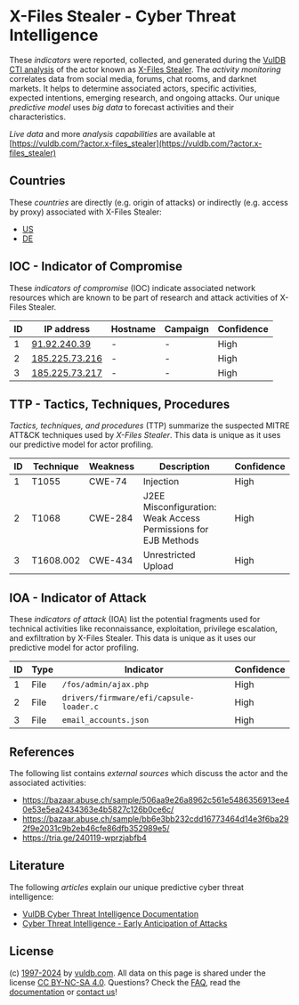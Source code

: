 # X-Files Stealer - Cyber Threat Intelligence

These _indicators_ were reported, collected, and generated during the [VulDB CTI analysis](https://vuldb.com/?kb.cti) of the actor known as [X-Files Stealer](https://vuldb.com/?actor.x-files_stealer). The _activity monitoring_ correlates data from social media, forums, chat rooms, and darknet markets. It helps to determine associated actors, specific activities, expected intentions, emerging research, and ongoing attacks. Our unique _predictive model_ uses _big data_ to forecast activities and their characteristics.

_Live data_ and more _analysis capabilities_ are available at [https://vuldb.com/?actor.x-files_stealer](https://vuldb.com/?actor.x-files_stealer)

## Countries

These _countries_ are directly (e.g. origin of attacks) or indirectly (e.g. access by proxy) associated with X-Files Stealer:

* [US](https://vuldb.com/?country.us)
* [DE](https://vuldb.com/?country.de)

## IOC - Indicator of Compromise

These _indicators of compromise_ (IOC) indicate associated network resources which are known to be part of research and attack activities of X-Files Stealer.

ID | IP address | Hostname | Campaign | Confidence
-- | ---------- | -------- | -------- | ----------
1 | [91.92.240.39](https://vuldb.com/?ip.91.92.240.39) | - | - | High
2 | [185.225.73.216](https://vuldb.com/?ip.185.225.73.216) | - | - | High
3 | [185.225.73.217](https://vuldb.com/?ip.185.225.73.217) | - | - | High

## TTP - Tactics, Techniques, Procedures

_Tactics, techniques, and procedures_ (TTP) summarize the suspected MITRE ATT&CK techniques used by _X-Files Stealer_. This data is unique as it uses our predictive model for actor profiling.

ID | Technique | Weakness | Description | Confidence
-- | --------- | -------- | ----------- | ----------
1 | T1055 | CWE-74 | Injection | High
2 | T1068 | CWE-284 | J2EE Misconfiguration: Weak Access Permissions for EJB Methods | High
3 | T1608.002 | CWE-434 | Unrestricted Upload | High

## IOA - Indicator of Attack

These _indicators of attack_ (IOA) list the potential fragments used for technical activities like reconnaissance, exploitation, privilege escalation, and exfiltration by X-Files Stealer. This data is unique as it uses our predictive model for actor profiling.

ID | Type | Indicator | Confidence
-- | ---- | --------- | ----------
1 | File | `/fos/admin/ajax.php` | High
2 | File | `drivers/firmware/efi/capsule-loader.c` | High
3 | File | `email_accounts.json` | High

## References

The following list contains _external sources_ which discuss the actor and the associated activities:

* https://bazaar.abuse.ch/sample/506aa9e26a8962c561e5486356913ee40e53e5ea2434363e4b5827c126b0ce6c/
* https://bazaar.abuse.ch/sample/bb6e3bb232cdd16773464d14e3f6ba292f9e2031c9b2eb46cfe86dfb352989e5/
* https://tria.ge/240119-wprzjabfb4

## Literature

The following _articles_ explain our unique predictive cyber threat intelligence:

* [VulDB Cyber Threat Intelligence Documentation](https://vuldb.com/?kb.cti)
* [Cyber Threat Intelligence - Early Anticipation of Attacks](https://www.scip.ch/en/?labs.20201022)

## License

(c) [1997-2024](https://vuldb.com/?kb.changelog) by [vuldb.com](https://vuldb.com/?kb.about). All data on this page is shared under the license [CC BY-NC-SA 4.0](https://creativecommons.org/licenses/by-nc-sa/4.0/). Questions? Check the [FAQ](https://vuldb.com/?kb.faq), read the [documentation](https://vuldb.com/?kb) or [contact us](https://vuldb.com/?contact)!
